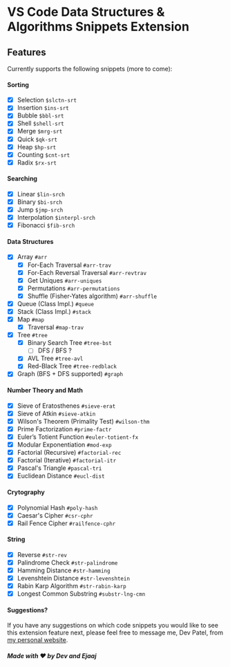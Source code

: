 # VS Code Data Structures & Algorithms Snippets Extension

## Features

Currently supports the following snippets (more to come):

#### Sorting

- [x] Selection `$slctn-srt`
- [x] Insertion `$ins-srt`
- [x] Bubble `$bbl-srt`
- [x] Shell `$shell-srt`
- [x] Merge `$mrg-srt`
- [x] Quick `$qk-srt`
- [x] Heap `$hp-srt`
- [x] Counting `$cnt-srt`
- [x] Radix `$rx-srt`

#### Searching

- [x] Linear `$lin-srch`
- [x] Binary `$bi-srch`
- [x] Jump `$jmp-srch`
- [x] Interpolation `$interpl-srch`
- [x] Fibonacci `$fib-srch`

#### Data Structures

- [x] Array `#arr`
  - [x] For-Each Traversal `#arr-trav`
  - [x] For-Each Reversal Traversal `#arr-revtrav`
  - [x] Get Uniques `#arr-uniques`
  - [x] Permutations `#arr-permutations`
  - [x] Shuffle (Fisher-Yates algorithm) `#arr-shuffle`
- [x] Queue (Class Impl.) `#queue`
- [x] Stack (Class Impl.) `#stack`
- [x] Map `#map`
    - [x] Traversal `#map-trav`
- [x] Tree `#tree`
    - [x] Binary Search Tree `#tree-bst`
        - [ ] DFS / BFS ?
    - [x] AVL Tree `#tree-avl`    
    - [x] Red-Black Tree `#tree-redblack`
- [x] Graph (BFS + DFS supported) `#graph`

#### Number Theory and Math

- [x] Sieve of Eratosthenes `#sieve-erat`
- [x] Sieve of Atkin `#sieve-atkin`
- [x] Wilson's Theorem (Primality Test) `#wilson-thm`
- [x] Prime Factorization `#prime-factr`
- [x] Euler’s Totient Function `#euler-totient-fx`
- [x] Modular Exponentiation `#mod-exp`
- [x] Factorial (Recursive) `#factorial-rec`
- [x] Factorial (Iterative) `#factorial-itr`
- [x] Pascal's Triangle `#pascal-tri`
- [x] Euclidean Distance `#eucl-dist`

#### Crytography

- [x] Polynomial Hash `#poly-hash`
- [x] Caesar's Cipher `#csr-cphr`
- [x] Rail Fence Cipher `#railfence-cphr`

#### String

- [x] Reverse `#str-rev`
- [x] Palindrome Check `#str-palindrome`
- [x] Hamming Distance `#str-hamming`
- [x] Levenshtein Distance `#str-levenshtein`
- [x] Rabin Karp Algorithm `#str-rabin-karp`
- [x] Longest Common Substring `#substr-lng-cmn`

#### Suggestions?

If you have any suggestions on which code snippets you would like to see this extension feature next,
please feel free to message me, Dev Patel, from [my personal website](http://devarshi.me).

##### Made with ❤️ by Dev and Ejaaj 